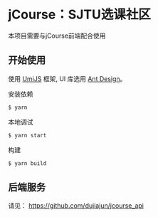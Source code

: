 # jCourse：SJTU选课社区
本项目需要与jCourse前端配合使用
## 开始使用

使用 [UmiJS](https://github.com/umijs/umi) 框架, UI 库选用 [Ant Design](https://github.com/ant-design/ant-design/)。

安装依赖
```bash
$ yarn
```

本地调试
```bash
$ yarn start
```

构建
```bash
$ yarn build
```

## 后端服务
请见： https://github.com/dujiajun/jcourse_api
